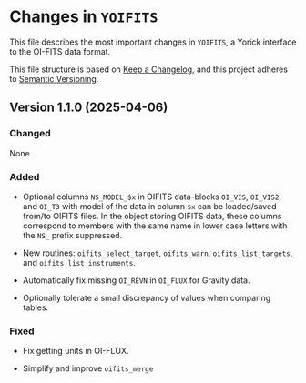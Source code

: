 # Changes in `YOIFITS`

This file describes the most important changes in `YOIFITS`, a Yorick interface to the
OI-FITS data format.

This file structure is based on [Keep a Changelog](https://keepachangelog.com/en/1.1.0/),
and this project adheres to [Semantic Versioning](https://semver.org/spec).

## Version 1.1.0 (2025-04-06)

### Changed

None.

### Added

- Optional columns `NS_MODEL_$x` in OIFITS data-blocks `OI_VIS`, `OI_VIS2`, and `OI_T3`
  with model of the data in column `$x` can be loaded/saved from/to OIFITS files. In the
  object storing OIFITS data, these columns correspond to members with the same name in
  lower case letters with the `NS_` prefix suppressed.

- New routines: `oifits_select_target`, `oifits_warn`, `oifits_list_targets`, and
  `oifits_list_instruments`.

- Automatically fix missing `OI_REVN` in `OI_FLUX` for Gravity data.

- Optionally tolerate a small discrepancy of values when comparing tables.

### Fixed

- Fix getting units in OI-FLUX.

- Simplify and improve `oifits_merge`

